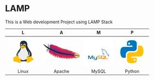 # LAMP
This is a Web development Project using LAMP Stack

 L	|	A	|	M	|	P	
:----:|:----:|:----:|:----:
 <img height = "96" width = "104" src="./gifs/linux.gif" style="border-radius:5%"/> |  <img height = "56" width = "120" src="./gifs/apache.gif" style="border-radius:1%"/> |  <img height = "96" width = "96" src="./gifs/Mysql.gif" style="border-radius:5%"/> |  <img height = "96" width = "96" src="./gifs/python.gif" style="border-radius:5%"/> | 
 Linux |  Apache |  MySQL |  Python |

